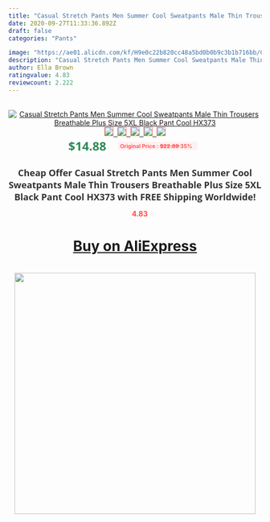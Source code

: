 ```yaml
---
title: "Casual Stretch Pants Men Summer Cool Sweatpants Male Thin Trousers Breathable Plus Size 5XL Black Pant Cool HX373"
date: 2020-09-27T11:33:36.892Z
draft: false
categories: "Pants"

image: "https://ae01.alicdn.com/kf/H9e0c22b820cc48a5bd0b0b9c3b1b716bb/Casual-Stretch-Pants-Men-Summer-Cool-Sweatpants-Male-Thin-Trousers-Breathable-Plus-Size-5XL-Black-Pant.jpg"
description: "Casual Stretch Pants Men Summer Cool Sweatpants Male Thin Trousers Breathable Plus Size 5XL Black Pant Cool HX373"
author: Ella Brown
ratingvalue: 4.83
reviewcount: 2.222
---
```

<br>
<div style="text-align: center;">
<a href="https://s.click.aliexpress.com/e/_AfntH3" target="_blank" rel="nofollow noopener noreferrer"><img alt="Casual Stretch Pants Men Summer Cool Sweatpants Male Thin Trousers Breathable Plus Size 5XL Black Pant Cool HX373" class="magnifier-image" src="https://ae01.alicdn.com/kf/H9e0c22b820cc48a5bd0b0b9c3b1b716bb/Casual-Stretch-Pants-Men-Summer-Cool-Sweatpants-Male-Thin-Trousers-Breathable-Plus-Size-5XL-Black-Pant.jpg_640x640.jpg">
<br>
<img style="border:1px solid salmon" src="https://ae01.alicdn.com/kf/H9e0c22b820cc48a5bd0b0b9c3b1b716bb/Casual-Stretch-Pants-Men-Summer-Cool-Sweatpants-Male-Thin-Trousers-Breathable-Plus-Size-5XL-Black-Pant.jpg_120x120.jpg">&nbsp;&nbsp;<img style="border:1px solid salmon" src="https://ae01.alicdn.com/kf/H1098376025754ab7b1708c06ca3b1740D/Casual-Stretch-Pants-Men-Summer-Cool-Sweatpants-Male-Thin-Trousers-Breathable-Plus-Size-5XL-Black-Pant.jpg_120x120.jpg">&nbsp;&nbsp;<img style="border:1px solid salmon" src="https://ae01.alicdn.com/kf/Hac8da23496fd49419f2b4ad5092f3d67d/Casual-Stretch-Pants-Men-Summer-Cool-Sweatpants-Male-Thin-Trousers-Breathable-Plus-Size-5XL-Black-Pant.jpg_120x120.jpg">&nbsp;&nbsp;<img style="border:1px solid salmon" src="https://ae01.alicdn.com/kf/Hcb4fafe5725949b7979a0c8e9891ef10s/Casual-Stretch-Pants-Men-Summer-Cool-Sweatpants-Male-Thin-Trousers-Breathable-Plus-Size-5XL-Black-Pant.jpg_120x120.jpg">&nbsp;&nbsp;<img style="border:1px solid salmon" src="https://ae01.alicdn.com/kf/H9043fe67c829410c9da68fdeb87b829bn/Casual-Stretch-Pants-Men-Summer-Cool-Sweatpants-Male-Thin-Trousers-Breathable-Plus-Size-5XL-Black-Pant.jpg_120x120.jpg"></a></div><br0>
<div style="text-align: center;"><span style="background-color: white; border: 0px; box-sizing: border-box; color: seagreen; display: inline-block; font-family: &quot;open sans&quot; , &quot;arial&quot; , &quot;helvetica&quot; , sans-serif , &quot;heiti&quot;; font-size: 24px; font-stretch: inherit; font-weight: 700; line-height: inherit; margin: 0px 10px 0px 0px; padding: 0px; vertical-align: middle;">$14.88 </span>
<span style="background: rgb(255 , 241 , 241); border-radius: 3px; border: 0px; box-sizing: border-box; color: #ff4747; display: inline-block; font-family: inherit; font-size: 12px; font-stretch: inherit; font-style: inherit; font-variant: inherit; font-weight: 600; line-height: inherit; margin: 0px; padding: 2px 5px; transform: scale(0.9); vertical-align: middle;">Original Price : <b style="text-decoration: line-through;">$22.89 </b> 35%&nbsp;&nbsp;</span></div>
<h1 style="color: #333333; display: inline-block; font-family: &quot;open sans&quot; , &quot;arial&quot; , &quot;helvetica&quot; , sans-serif , &quot;heiti&quot;; font-size: 18px; font-stretch: inherit; font-weight: 700; text-align: center;">Cheap Offer Casual Stretch Pants Men Summer Cool Sweatpants Male Thin Trousers Breathable Plus Size 5XL Black Pant Cool HX373 with FREE Shipping Worldwide!</h1>
<div style="color: #ff4747; text-align: center;">
<img src="https://4.bp.blogspot.com/-M0ZcTcb-5uY/XleCXlxnR4I/AAAAAAAAAEc/OrjgMkXV1oMQFaCRZj5HQwOCBcu3w1FegCPcBGAYYCw/s1600/star.png" style="height: 15px;">&nbsp;<b>4.83</b></div>
<div class="button_cont" align="center"><a class="buynow_a" href="https://s.click.aliexpress.com/e/_AfntH3" target="_blank" rel="nofollow noopener noreferrer"><H1>Buy on AliExpress</H1></a></div><br>
<div class="separator" style="clear: both; text-align: center;">
<img src="https://lh3.googleusercontent.com/-pTy5HemUv9M/XlePHvY0dAI/AAAAAAAAAE4/0nX5iRUoIWY8eMW9Dpxeirr157OZliDIgCLcBGAsYHQ/s1600/badge.gif" width="480">
</div>
